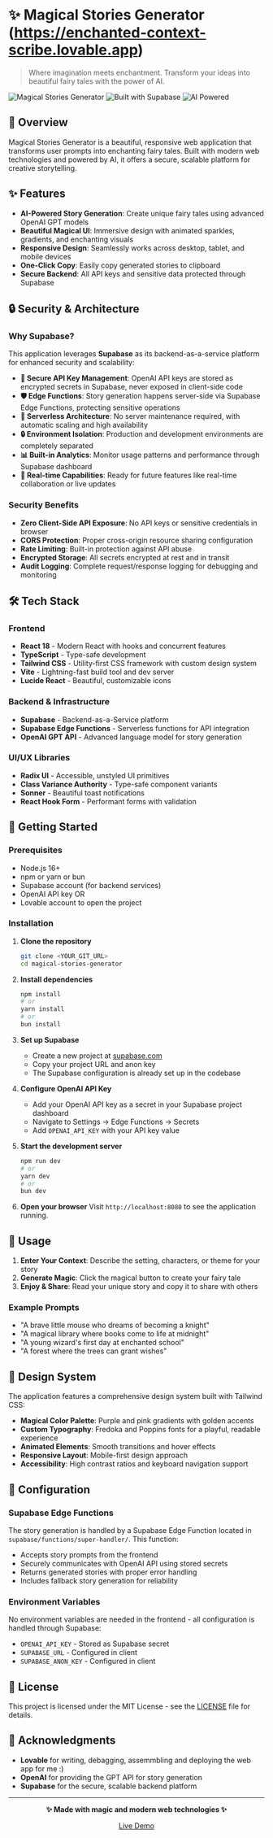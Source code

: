 # ✨ Magical Stories Generator (https://enchanted-context-scribe.lovable.app)

> Where imagination meets enchantment. Transform your ideas into beautiful fairy tales with the power of AI.

![Magical Stories Generator](https://img.shields.io/badge/Status-Live-brightgreen) ![Built with Supabase](https://img.shields.io/badge/Backend-Supabase-green) ![AI Powered](https://img.shields.io/badge/AI-OpenAI%20GPT-blue)

## 🌟 Overview

Magical Stories Generator is a beautiful, responsive web application that transforms user prompts into enchanting fairy tales. Built with modern web technologies and powered by AI, it offers a secure, scalable platform for creative storytelling.

## ✨ Features

- **AI-Powered Story Generation**: Create unique fairy tales using advanced OpenAI GPT models
- **Beautiful Magical UI**: Immersive design with animated sparkles, gradients, and enchanting visuals
- **Responsive Design**: Seamlessly works across desktop, tablet, and mobile devices
- **One-Click Copy**: Easily copy generated stories to clipboard
- **Secure Backend**: All API keys and sensitive data protected through Supabase

## 🔒 Security & Architecture

### Why Supabase?

This application leverages **Supabase** as its backend-as-a-service platform for enhanced security and scalability:

- **🔐 Secure API Key Management**: OpenAI API keys are stored as encrypted secrets in Supabase, never exposed in client-side code
- **🛡️ Edge Functions**: Story generation happens server-side via Supabase Edge Functions, protecting sensitive operations
- **🚀 Serverless Architecture**: No server maintenance required, with automatic scaling and high availability
- **🔒 Environment Isolation**: Production and development environments are completely separated
- **📊 Built-in Analytics**: Monitor usage patterns and performance through Supabase dashboard
- **🔄 Real-time Capabilities**: Ready for future features like real-time collaboration or live updates

### Security Benefits

- **Zero Client-Side API Exposure**: No API keys or sensitive credentials in browser
- **CORS Protection**: Proper cross-origin resource sharing configuration
- **Rate Limiting**: Built-in protection against API abuse
- **Encrypted Storage**: All secrets encrypted at rest and in transit
- **Audit Logging**: Complete request/response logging for debugging and monitoring

## 🛠️ Tech Stack

### Frontend
- **React 18** - Modern React with hooks and concurrent features
- **TypeScript** - Type-safe development
- **Tailwind CSS** - Utility-first CSS framework with custom design system
- **Vite** - Lightning-fast build tool and dev server
- **Lucide React** - Beautiful, customizable icons

### Backend & Infrastructure
- **Supabase** - Backend-as-a-Service platform
- **Supabase Edge Functions** - Serverless functions for API integration
- **OpenAI GPT API** - Advanced language model for story generation

### UI/UX Libraries
- **Radix UI** - Accessible, unstyled UI primitives
- **Class Variance Authority** - Type-safe component variants
- **Sonner** - Beautiful toast notifications
- **React Hook Form** - Performant forms with validation

## 🚀 Getting Started

### Prerequisites

- Node.js 16+ 
- npm or yarn or bun
- Supabase account (for backend services)
- OpenAI API key
OR 
- Lovable account to open the project 

### Installation

1. **Clone the repository**
   ```bash
   git clone <YOUR_GIT_URL>
   cd magical-stories-generator
   ```

2. **Install dependencies**
   ```bash
   npm install
   # or
   yarn install
   # or
   bun install
   ```

3. **Set up Supabase**
   - Create a new project at [supabase.com](https://supabase.com)
   - Copy your project URL and anon key
   - The Supabase configuration is already set up in the codebase

4. **Configure OpenAI API Key**
   - Add your OpenAI API key as a secret in your Supabase project dashboard
   - Navigate to Settings → Edge Functions → Secrets
   - Add `OPENAI_API_KEY` with your API key value

5. **Start the development server**
   ```bash
   npm run dev
   # or
   yarn dev
   # or
   bun dev
   ```

6. **Open your browser**
   Visit `http://localhost:8080` to see the application running.

## 📖 Usage

1. **Enter Your Context**: Describe the setting, characters, or theme for your story
2. **Generate Magic**: Click the magical button to create your fairy tale
3. **Enjoy & Share**: Read your unique story and copy it to share with others

### Example Prompts

- "A brave little mouse who dreams of becoming a knight"
- "A magical library where books come to life at midnight"
- "A young wizard's first day at enchanted school"
- "A forest where the trees can grant wishes"

## 🎨 Design System

The application features a comprehensive design system built with Tailwind CSS:

- **Magical Color Palette**: Purple and pink gradients with golden accents
- **Custom Typography**: Fredoka and Poppins fonts for a playful, readable experience
- **Animated Elements**: Smooth transitions and hover effects
- **Responsive Layout**: Mobile-first design approach
- **Accessibility**: High contrast ratios and keyboard navigation support

## 🔧 Configuration

### Supabase Edge Functions

The story generation is handled by a Supabase Edge Function located in `supabase/functions/super-handler/`. This function:

- Accepts story prompts from the frontend
- Securely communicates with OpenAI API using stored secrets
- Returns generated stories with proper error handling
- Includes fallback story generation for reliability

### Environment Variables

No environment variables are needed in the frontend - all configuration is handled through Supabase:

- `OPENAI_API_KEY` - Stored as Supabase secret
- `SUPABASE_URL` - Configured in client
- `SUPABASE_ANON_KEY` - Configured in client

## 📄 License

This project is licensed under the MIT License - see the [LICENSE](LICENSE) file for details.

## 🙏 Acknowledgments

- **Lovable** for writing, debagging, assemmbling and deploying the web app for me :) 
- **OpenAI** for providing the GPT API for story generation
- **Supabase** for the secure, scalable backend platform

---

<div align="center">

**✨ Made with magic and modern web technologies ✨**

[Live Demo](https://enchanted-context-scribe.lovable.app)
